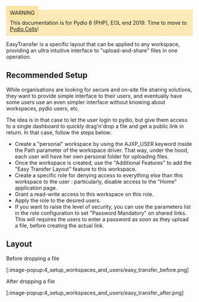 <div style="background-color: #fbe9b7;font-size: 14px;">
<span style="background-color: #fae4a6;padding: 10px;">WARNING</span>
<span style="padding: 10px;display: inline-block;">This documentation is for Pydio 8 (PHP), EOL end 2019. Time to move to <a href="https://pydio.com/en/docs/cells/v2/quick-start">Pydio Cells</a>!</span>
</div>

EasyTransfer is a specific layout that can be applied to any workspace, providing an ultra intuitive interface to "upload-and-share" files in one operation.

## Recommended Setup

While organisations are looking for secure and on-site file sharing solutions, they want to provide simple interface to their users, and eventually have
some users use an even simpler interface without knowing about workspaces, pydio users, etc.

The idea is in that case to let the user login to pydio, but give them access to a single dashboard to quickly drag'n'drop a file and get a public link
in return. In that case, follow the steps below: 

 - Create a "personal" workspace by using the AJXP_USER keyword inside the Path parameter of the workspace driver. That way, under the hood, each user will have her own personal folder for uploading files.
 - Once the workspace is created, use the "Additional Features" to add the "Easy Transfer Layout" feature to this workspace.
 - Create a specific role for denying access to everything else than this workspace to the user : particularly, disable access to the "Home" application page.
 - Grant a read-write access to this workspace on this role.
 - Apply the role to the desired users.
 - If you want to raise the level of security, you can use the parameters list in the role configuration to set "Password Mandatory" on shared links. This will requires the users to enter a password as soon as they upload a file, before creating the actual link.

## Layout

Before dropping a file 

[:image-popup:4_setup_workspaces_and_users/easy_transfer_before.png]

After dropping a file 

[:image-popup:4_setup_workspaces_and_users/easy_transfer_after.png]
